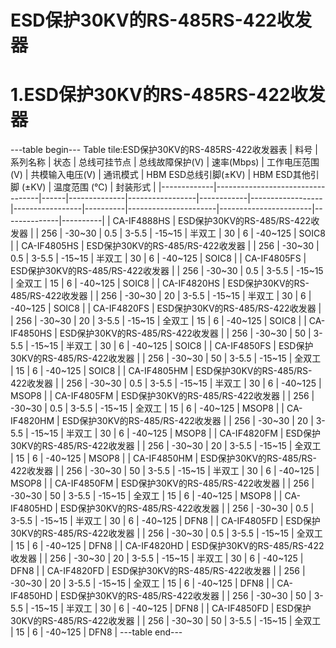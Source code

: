 # ESD保护30KV的RS-485RS-422收发器
# 1.ESD保护30KV的RS-485RS-422收发器

---table begin---
Table tile:ESD保护30KV的RS-485RS-422收发器表
| 料号        | 系列名称                         | 状态 | 总线可挂节点 | 总线故障保护(V) | 速率(Mbps) | 工作电压范围 (V) | 共模输入电压(V) | 通讯模式 | HBM ESD总线引脚(±KV) | HBM ESD其他引脚 (±KV) | 温度范围 (℃) | 封装形式 |
|-------------|----------------------------------|------|--------------|-----------------|------------|------------------|-----------------|----------|----------------------|-----------------------|--------------|----------|
| CA-IF4888HS | ESD保护30KV的RS-485/RS-422收发器 |      | 256          | -30~30          | 0.5        | 3-5.5            | -15~15          | 半双工   | 30                   | 6                     | -40~125      | SOIC8    |
| CA-IF4805HS | ESD保护30KV的RS-485/RS-422收发器 |      | 256          | -30~30          | 0.5        | 3-5.5            | -15~15          | 半双工   | 30                   | 6                     | -40~125      | SOIC8    |
| CA-IF4805FS | ESD保护30KV的RS-485/RS-422收发器 |      | 256          | -30~30          | 0.5        | 3-5.5            | -15~15          | 全双工   | 15                   | 6                     | -40~125      | SOIC8    |
| CA-IF4820HS | ESD保护30KV的RS-485/RS-422收发器 |      | 256          | -30~30          | 20         | 3-5.5            | -15~15          | 半双工   | 30                   | 6                     | -40~125      | SOIC8    |
| CA-IF4820FS | ESD保护30KV的RS-485/RS-422收发器 |      | 256          | -30~30          | 20         | 3-5.5            | -15~15          | 全双工   | 15                   | 6                     | -40~125      | SOIC8    |
| CA-IF4850HS | ESD保护30KV的RS-485/RS-422收发器 |      | 256          | -30~30          | 50         | 3-5.5            | -15~15          | 半双工   | 30                   | 6                     | -40~125      | SOIC8    |
| CA-IF4850FS | ESD保护30KV的RS-485/RS-422收发器 |      | 256          | -30~30          | 50         | 3-5.5            | -15~15          | 全双工   | 15                   | 6                     | -40~125      | SOIC8    |
| CA-IF4805HM | ESD保护30KV的RS-485/RS-422收发器 |      | 256          | -30~30          | 0.5        | 3-5.5            | -15~15          | 半双工   | 30                   | 6                     | -40~125      | MSOP8    |
| CA-IF4805FM | ESD保护30KV的RS-485/RS-422收发器 |      | 256          | -30~30          | 0.5        | 3-5.5            | -15~15          | 全双工   | 15                   | 6                     | -40~125      | MSOP8    |
| CA-IF4820HM | ESD保护30KV的RS-485/RS-422收发器 |      | 256          | -30~30          | 20         | 3-5.5            | -15~15          | 半双工   | 30                   | 6                     | -40~125      | MSOP8    |
| CA-IF4820FM | ESD保护30KV的RS-485/RS-422收发器 |      | 256          | -30~30          | 20         | 3-5.5            | -15~15          | 全双工   | 15                   | 6                     | -40~125      | MSOP8    |
| CA-IF4850HM | ESD保护30KV的RS-485/RS-422收发器 |      | 256          | -30~30          | 50         | 3-5.5            | -15~15          | 半双工   | 30                   | 6                     | -40~125      | MSOP8    |
| CA-IF4850FM | ESD保护30KV的RS-485/RS-422收发器 |      | 256          | -30~30          | 50         | 3-5.5            | -15~15          | 全双工   | 15                   | 6                     | -40~125      | MSOP8    |
| CA-IF4805HD | ESD保护30KV的RS-485/RS-422收发器 |      | 256          | -30~30          | 0.5        | 3-5.5            | -15~15          | 半双工   | 30                   | 6                     | -40~125      | DFN8     |
| CA-IF4805FD | ESD保护30KV的RS-485/RS-422收发器 |      | 256          | -30~30          | 0.5        | 3-5.5            | -15~15          | 全双工   | 15                   | 6                     | -40~125      | DFN8     |
| CA-IF4820HD | ESD保护30KV的RS-485/RS-422收发器 |      | 256          | -30~30          | 20         | 3-5.5            | -15~15          | 半双工   | 30                   | 6                     | -40~125      | DFN8     |
| CA-IF4820FD | ESD保护30KV的RS-485/RS-422收发器 |      | 256          | -30~30          | 20         | 3-5.5            | -15~15          | 全双工   | 15                   | 6                     | -40~125      | DFN8     |
| CA-IF4850HD | ESD保护30KV的RS-485/RS-422收发器 |      | 256          | -30~30          | 50         | 3-5.5            | -15~15          | 半双工   | 30                   | 6                     | -40~125      | DFN8     |
| CA-IF4850FD | ESD保护30KV的RS-485/RS-422收发器 |      | 256          | -30~30          | 50         | 3-5.5            | -15~15          | 全双工   | 15                   | 6                     | -40~125      | DFN8     |
---table end---
